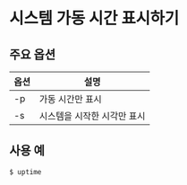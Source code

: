 # 시스템 가동 시간 표시하기

## 주요 옵션

|옵션|설명|
|----|---|
| -p | 가동 시간만 표시 |
| -s | 시스템을 시작한 시각만 표시 |

## 사용 예
```
$ uptime
```
